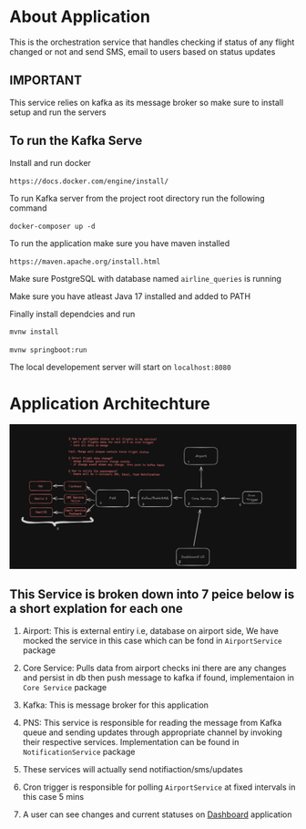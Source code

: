 # About Application

This is the orchestration service that handles checking if status of any flight changed or not and send SMS, email to users based on status updates

## IMPORTANT

This service relies on kafka as its message broker so make sure to install setup and run the servers

## To run the Kafka Serve

Install and run docker

`https://docs.docker.com/engine/install/`

To run Kafka server from the project root directory run the following command

`docker-composer up -d`

To run the application make sure you have maven installed

`https://maven.apache.org/install.html`

Make sure PostgreSQL with database named `airline_queries` is running

Make sure you have atleast Java 17 installed and added to PATH

Finally install dependcies and run

```
mvnw install

mvnw springboot:run
```

The local developement server will start on `localhost:8080`

# Application Architechture

![alt text](./src/main/resources/static/235434.png)

## This Service is broken down into 7 peice below is a short explation for each one 

1. Airport: This is external entiry i.e, database on airport side, We have mocked the service in this case which can be fond in `AirportService` package

2. Core Service: Pulls data from airport checks ini there are any changes and persist in db then push message to kafka if found, implementaion in `Core Service` package

3. Kafka: This is message broker for this application

4. PNS: This service is responsible for reading the message from Kafka queue and sending updates through appropriate channel by invoking their respective services. Implementation can be found in `NotificationService` package

5. These services will actually send notifiaction/sms/updates

6. Cron trigger is responsible for polling `AirportService` at fixed intervals in this case 5 mins

7. A user can see changes and current statuses on [Dashboard](https://github.com/SakshamGairola/indigoHack-Frontend) application